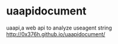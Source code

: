 # uaapidocument
uaapi,a web api to analyze useagent string
<a href ="http://0x376h.github.io/uaapidocument/" target="_blank">http://0x376h.github.io/uaapidocument/</a>
